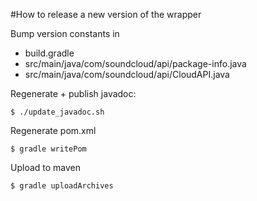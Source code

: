 #How to release a new version of the wrapper

Bump version constants in

 * build.gradle
 * src/main/java/com/soundcloud/api/package-info.java
 * src/main/java/com/soundcloud/api/CloudAPI.java

Regenerate + publish javadoc:

    $ ./update_javadoc.sh

Regenerate pom.xml

    $ gradle writePom

Upload to maven

    $ gradle uploadArchives
